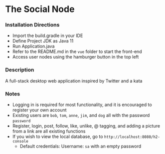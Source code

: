 # The Social Node

### Installation Directions
- Import the build.gradle in your IDE
- Define Project JDK as Java 11
- Run Application.java
- Refer to the README.md in the `vue` folder to start the front-end
- Access user nodes using the hamburger button in the top left

### Description
A full-stack desktop web application inspired by Twitter and a kata

### Notes
- Logging in is required for most functionality, and it is encouraged to register your own account
- Existing users are `bob`, `tom`, `anne`, `jim`, and `dog` all with the password `password`
- Register, login, post, follow, like, unlike, @ tagging, and adding a picture from a link are all existing functions
- If you wish to view the local database, go to `http://localhost:8080/h2-console`
  - Default credentials: Username: `sa` with an empty password